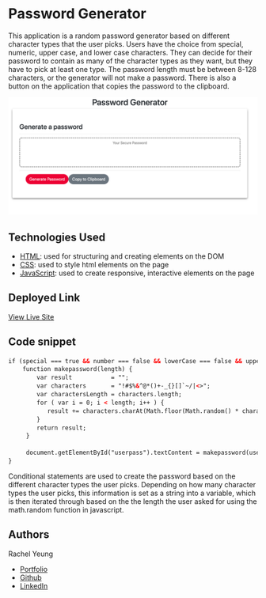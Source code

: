 # Password Generator
This application is a random password generator based on different character types that the user picks. Users have the choice from special, numeric, upper case, and lower case characters. They can decide for their password to contain as many of the character types as they want, but they have to pick at least one type. The password length must be between 8-128 characters, or the generator will not make a password. There is also a button on the application that copies the password to the clipboard. 

![site](screenshot.png)

## Technologies Used

* [HTML](https://developer.mozilla.org/en-US/docs/Web/HTML): used for structuring and creating elements on the DOM
* [CSS](https://developer.mozilla.org/en-US/docs/Web/CSS): used to style html elements on the page
* [JavaScript](https://developer.mozilla.org/en-US/docs/Web/JavaScript): used to create responsive, interactive elements on the page

## Deployed Link

[View Live Site](https://xrachhel.github.io/passwordGenerator/)

## Code snippet 
```html
if (special === true && number === false && lowerCase === false && upperCase === false){
    function makepassword(length) {
        var result           = "";
        var characters       = "!#$%&^@*()+-_{}[]`~/|<>";
        var charactersLength = characters.length;
        for ( var i = 0; i < length; i++ ) {
           result += characters.charAt(Math.floor(Math.random() * charactersLength));
        }
        return result;
     }
     
     document.getElementById("userpass").textContent = makepassword(userLength);
}
```
Conditional statements are  used to create the password based on the different character types the user picks. Depending on how many character types the user picks, this information is set as a string into a variable, which is then iterated through based on the the length the user asked for using the math.random function in javascript. 

## Authors

Rachel Yeung 

- [Portfolio](https://rachelyeung.herokuapp.com/)
- [Github](https://github.com/xrachhel/passwordGenerator)
- [LinkedIn](https://www.linkedin.com/)
